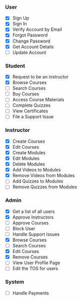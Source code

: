 ### User
- [x] Sign Up
- [x] Sign In
- [x] Verify Account by Email
- [x] Forgot Password
- [x] Change Password
- [x] Get Account Details
- [ ] Update Account
### Student
- [x] Request to be an instructor
- [x] Browse Courses
- [ ] Search Courses
- [ ] Buy Courses
- [ ] Access Course Materials
- [ ] Complete Quizzes
- [ ] View Certificates
- [ ] File a Support Issue
### Instructor
- [x] Create Courses 
- [x] Edit Courses
- [x] Create Modules
- [x] Edit Modules
- [x] Delete Modules
- [x] Add Videos to Modules
- [x] Remove Videos from Modules
- [ ] Add Quizzes to Modules
- [ ] Remove Quizzes from Modules
### Admin
- [x] Get a list of all users
- [x] Approve Instructors
- [ ] Approve Courses
- [ ] Block User
- [ ] Handle Support Issues
- [x] Browse Courses
- [ ] Search Courses
- [x] Edit Courses
- [x] Remove Courses
- [ ] View User Profile Page
- [ ] Edit the TOS for users
### System
- [ ] Handle Payments